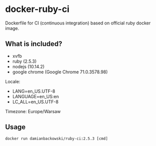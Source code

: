 # docker-ruby-ci

Dockerfile for CI (continuous integration) based on official ruby docker image.

## What is included?

* xvfb
* ruby (2.5.3)
* nodejs (10.14.2)
* google chrome (Google Chrome 71.0.3578.98)

Locale:

* LANG=en_US.UTF-8
* LANGUAGE=en_US:en
* LC_ALL=en_US.UTF-8

Timezone: Europe/Warsaw

## Usage

```
docker run damianbackowski/ruby-ci:2.5.3 [cmd]
```
